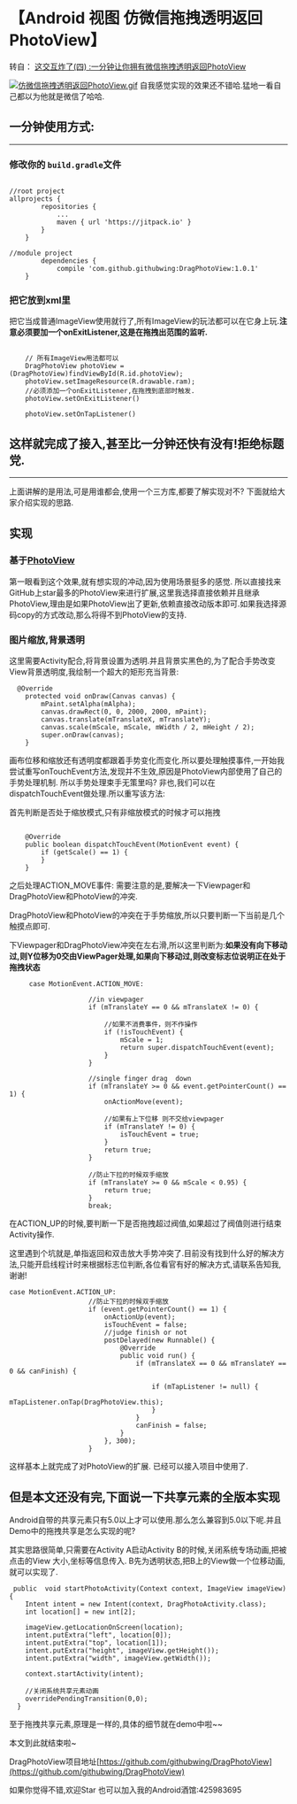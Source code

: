 

# 【Android 视图 仿微信拖拽透明返回PhotoView】

转自：
[这交互炸了(四) :一分钟让你拥有微信拖拽透明返回PhotoView](https://blog.csdn.net/wingichoy/article/details/53859946)

[![仿微信拖拽透明返回PhotoView.gif](https://upload-images.jianshu.io/upload_images/9028834-79379001cc181dc0.gif?imageMogr2/auto-orient/strip)](https://upload-images.jianshu.io/upload_images/9028834-79379001cc181dc0.gif?imageMogr2/auto-orient/strip)
自我感觉实现的效果还不错哈.猛地一看自己都以为他就是微信了哈哈.

## 一分钟使用方式:

* * *

### 修改你的 `build.gradle`文件

```

//root project
allprojects {
        repositories {
            ...
            maven { url 'https://jitpack.io' }
        }
    }

//module project
        dependencies {
            compile 'com.github.githubwing:DragPhotoView:1.0.1'
    }

```

### 把它放到xml里

把它当成普通ImageView使用就行了,所有ImageView的玩法都可以在它身上玩.**注意必须要加一个onExitListener,这是在拖拽出范围的监听.**

```

    // 所有ImageView用法都可以 
    DragPhotoView photoView = (DragPhotoView)findViewById(R.id.photoView);
    photoView.setImageResource(R.drawable.ram);
    //必须添加一个onExitListener,在拖拽到底部时触发.   
    photoView.setOnExitListener()

    photoView.setOnTapListener()
```

## 这样就完成了接入,甚至比一分钟还快有没有!拒绝标题党.

* * *

上面讲解的是用法,可是用谁都会,使用一个三方库,都要了解实现对不? 下面就给大家介绍实现的思路.

## 实现

### 基于[PhotoView](https://github.com/chrisbanes/PhotoView)

第一眼看到这个效果,就有想实现的冲动,因为使用场景挺多的感觉. 所以直接找来GitHub上star最多的PhotoView来进行扩展,这里我选择直接依赖并且继承PhotoView,理由是如果PhotoView出了更新,依赖直接改动版本即可.如果我选择源码copy的方式改动,那么将得不到PhotoView的支持.

### 图片缩放,背景透明

这里需要Activity配合,将背景设置为透明.并且背景实黑色的,为了配合手势改变View背景透明度,我绘制一个超大的矩形充当背景:

```
  @Override
    protected void onDraw(Canvas canvas) {
        mPaint.setAlpha(mAlpha);
        canvas.drawRect(0, 0, 2000, 2000, mPaint);
        canvas.translate(mTranslateX, mTranslateY);
        canvas.scale(mScale, mScale, mWidth / 2, mHeight / 2);
        super.onDraw(canvas);
    }
```

画布位移和缩放还有透明度都跟着手势变化而变化.所以要处理触摸事件,一开始我尝试重写onTouchEvent方法,发现并不生效,原因是PhotoView内部使用了自己的手势处理机制. 所以手势处理束手无策里吗? 非也,我们可以在dispatchTouchEvent做处理.所以重写该方法:

首先判断是否处于缩放模式,只有非缩放模式的时候才可以拖拽

```

    @Override
    public boolean dispatchTouchEvent(MotionEvent event) {
        if (getScale() == 1) {
        }
    }
```

之后处理ACTION_MOVE事件: 
需要注意的是,要解决一下Viewpager和DragPhotoView和PhotoView的冲突.

DragPhotoView和PhotoView的冲突在于手势缩放,所以只要判断一下当前是几个触摸点即可.

下Viewpager和DragPhotoView冲突在左右滑,所以这里判断为:**如果没有向下移动过,则Y位移为0交由ViewPager处理,如果向下移动过,则改变标志位说明正在处于拖拽状态**

```
     case MotionEvent.ACTION_MOVE:

                    //in viewpager
                    if (mTranslateY == 0 && mTranslateX != 0) {

                        //如果不消费事件，则不作操作
                        if (!isTouchEvent) {
                            mScale = 1;
                            return super.dispatchTouchEvent(event);
                        }
                    }

                    //single finger drag  down
                    if (mTranslateY >= 0 && event.getPointerCount() == 1) {
                        onActionMove(event);

                        //如果有上下位移 则不交给viewpager
                        if (mTranslateY != 0) {
                            isTouchEvent = true;
                        }
                        return true;
                    }

                    //防止下拉的时候双手缩放
                    if (mTranslateY >= 0 && mScale < 0.95) {
                        return true;
                    }
                    break;
```

在ACTION_UP的时候,要判断一下是否拖拽超过阀值,如果超过了阀值则进行结束Activity操作.

这里遇到个坑就是,单指返回和双击放大手势冲突了.目前没有找到什么好的解决方法,只能开启线程计时来根据标志位判断,各位看官有好的解决方式,请联系告知我,谢谢!

```
case MotionEvent.ACTION_UP:
                    //防止下拉的时候双手缩放
                    if (event.getPointerCount() == 1) {
                        onActionUp(event);
                        isTouchEvent = false;
                        //judge finish or not
                        postDelayed(new Runnable() {
                            @Override
                            public void run() {
                                if (mTranslateX == 0 && mTranslateY == 0 && canFinish) {

                                    if (mTapListener != null) {
                                        mTapListener.onTap(DragPhotoView.this);
                                    }
                                }
                                canFinish = false;
                            }
                        }, 300);
                    }
```

这样基本上就完成了对PhotoView的扩展. 已经可以接入项目中使用了.

## 但是本文还没有完,下面说一下共享元素的全版本实现

Android自带的共享元素只有5.0以上才可以使用.那么怎么兼容到5.0以下呢.并且Demo中的拖拽共享是怎么实现的呢?

其实思路很简单,只需要在Activity A启动Activity B的时候,关闭系统专场动画,把被点击的View 大小,坐标等信息传入. B先为透明状态,把B上的View做一个位移动画,就可以实现了.

```
 public  void startPhotoActivity(Context context, ImageView imageView) {
    Intent intent = new Intent(context, DragPhotoActivity.class);
    int location[] = new int[2];

    imageView.getLocationOnScreen(location);
    intent.putExtra("left", location[0]);
    intent.putExtra("top", location[1]);
    intent.putExtra("height", imageView.getHeight());
    intent.putExtra("width", imageView.getWidth());

    context.startActivity(intent);

    //关闭系统共享元素动画
    overridePendingTransition(0,0);
  }
```

至于拖拽共享元素,原理是一样的,具体的细节就在demo中啦~~

本文到此就结束啦~

DragPhotoView项目地址[https://github.com/githubwing/DragPhotoView](https://github.com/githubwing/DragPhotoView)

如果你觉得不错,欢迎Star 
也可以加入我的Android酒馆:425983695



